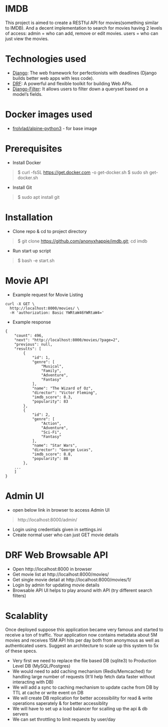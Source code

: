 # IMDB
This project is aimed to create a RESTful API for movies(something similar to IMDB). And a decent implementation to search for movies having 2 levels of access:
admin = who can add, remove or edit movies.
users = who can just view the movies.

# Technologies used
- [Django](https://www.djangoproject.com/): The web framework for perfectionists with deadlines (Django builds better web apps with less code).
- [DRF](https://www.django-rest-framework.org/): A powerful and flexible toolkit for building Web APIs.
- [Django-Filter](https://django-filter.readthedocs.io/en/stable/): It allows users to filter down a queryset based on a model’s fields.
# Docker images used
- [frolvlad/alpine-python3](https://hub.docker.com/r/frolvlad/alpine-python3) - for base image

# Prerequisites
- Install Docker
> $ curl -fsSL https://get.docker.com -o get-docker.sh
> $ sudo sh get-docker.sh
- Install Git
> $ sudo apt install git

# Installation
- Clone repo & cd to project directory
> $ git clone https://github.com/anonyxhappie/imdb.git; cd imdb
- Run start up script
> $ bash -e start.sh


# Movie API
- Example request for Movie Listing
```
curl -X GET \
  http://localhost:8000/movies/ \
  -H 'authorization: Basic YWRtaW46YWRtaW4='
```
- Example response
```
{
    "count": 496,
    "next": "http://localhost:8000/movies/?page=2",
    "previous": null,
    "results": [
        {
            "id": 1,
            "genre": [
                "Musical",
                "Family",
                "Adventure",
                "Fantasy"
            ],
            "name": "The Wizard of Oz",
            "director": "Victor Fleming",
            "imdb_score": 8.3,
            "popularity": 83
        },
        {
            "id": 2,
            "genre": [
                "Action",
                "Adventure",
                "Sci-Fi",
                "Fantasy"
            ],
            "name": "Star Wars",
            "director": "George Lucas",
            "imdb_score": 8.8,
            "popularity": 88
        },
	...
	]
}
```

# Admin UI
- open below link in browser to access Admin UI
> http://localhost:8000/admin/
- Login using credentials given in settings.ini
- Create normal user who can just GET movie details 

# DRF Web Browsable API
- Open http://localhost:8000 in browser
- Get movie list at http://localhost:8000/movies/
- Get single movie detail at http://localhost:8000/movies/1/
- Login by admin for updating movie details
- Browsable API UI helps to play around with API (try different search filters)

# Scalablity
Once deployed suppose this application became very famous and started to receive
a ton of traffic. Your application now contains metadata about 5M movies and
receives 15M API hits per day both from anonymous as well as authenticated users.
Suggest an architecture to scale up this system to 5x of these specs.

- Very first we need to replace the file based DB (sqlite3) to Production Level DB (MySQL/Postgres)
- We would need to add caching mechanism (Redis/Memcached) for handling large number of requests (It'll help fetch data faster without interacting with DB)
- We will add a sync to caching mechanism to update cache from DB by TTL at cache or write event on DB
- We will create DB replication for better accessibility for read & write operations saperately & for better accessiblity 
- We will have to set up a load balancer for scalling up the api & db servers
- We can set throttling to limit requests by user/day 
